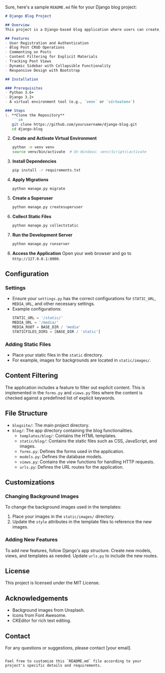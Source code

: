 Sure, here's a sample `README.md` file for your Django blog project:

```markdown
# Django Blog Project

## Overview
This project is a Django-based blog application where users can create, read, update, and delete blog posts. It includes user authentication, content filtering for explicit materials, and tracking post views.

## Features
- User Registration and Authentication
- Blog Post CRUD Operations
- Commenting on Posts
- Content Filtering for Explicit Materials
- Tracking Post Views
- Dynamic Sidebar with Collapsible Functionality
- Responsive Design with Bootstrap

## Installation

### Prerequisites
- Python 3.6+
- Django 3.2+
- A virtual environment tool (e.g., `venv` or `virtualenv`)

### Steps
1. **Clone the Repository**
   ```sh
   git clone https://github.com/yourusername/django-blog.git
   cd django-blog
   ```

2. **Create and Activate Virtual Environment**
   ```sh
   python -m venv venv
   source venv/bin/activate  # On Windows: venv\Scripts\activate
   ```

3. **Install Dependencies**
   ```sh
   pip install -r requirements.txt
   ```

4. **Apply Migrations**
   ```sh
   python manage.py migrate
   ```

5. **Create a Superuser**
   ```sh
   python manage.py createsuperuser
   ```

6. **Collect Static Files**
   ```sh
   python manage.py collectstatic
   ```

7. **Run the Development Server**
   ```sh
   python manage.py runserver
   ```

8. **Access the Application**
   Open your web browser and go to `http://127.0.0.1:8000`.

## Configuration

### Settings
- Ensure your `settings.py` has the correct configurations for `STATIC_URL`, `MEDIA_URL`, and other necessary settings.
- Example configurations:
  ```python
  STATIC_URL = '/static/'
  MEDIA_URL = '/media/'
  MEDIA_ROOT = BASE_DIR / 'media'
  STATICFILES_DIRS = [BASE_DIR / 'static']
  ```

### Adding Static Files
- Place your static files in the `static` directory.
- For example, images for backgrounds are located in `static/images/`.

## Content Filtering
The application includes a feature to filter out explicit content. This is implemented in the `forms.py` and `views.py` files where the content is checked against a predefined list of explicit keywords.

## File Structure
- `blogsite/`: The main project directory.
- `blog/`: The app directory containing the blog functionalities.
  - `templates/blog/`: Contains the HTML templates.
  - `static/blog/`: Contains the static files such as CSS, JavaScript, and images.
  - `forms.py`: Defines the forms used in the application.
  - `models.py`: Defines the database models.
  - `views.py`: Contains the view functions for handling HTTP requests.
  - `urls.py`: Defines the URL routes for the application.

## Customizations
### Changing Background Images
To change the background images used in the templates:
1. Place your images in the `static/images/` directory.
2. Update the `style` attributes in the template files to reference the new images.

### Adding New Features
To add new features, follow Django's app structure. Create new models, views, and templates as needed. Update `urls.py` to include the new routes.

## License
This project is licensed under the MIT License.

## Acknowledgements
- Background images from Unsplash.
- Icons from Font Awesome.
- CKEditor for rich text editing.

## Contact
For any questions or suggestions, please contact [your email].

```

Feel free to customize this `README.md` file according to your project's specific details and requirements.
